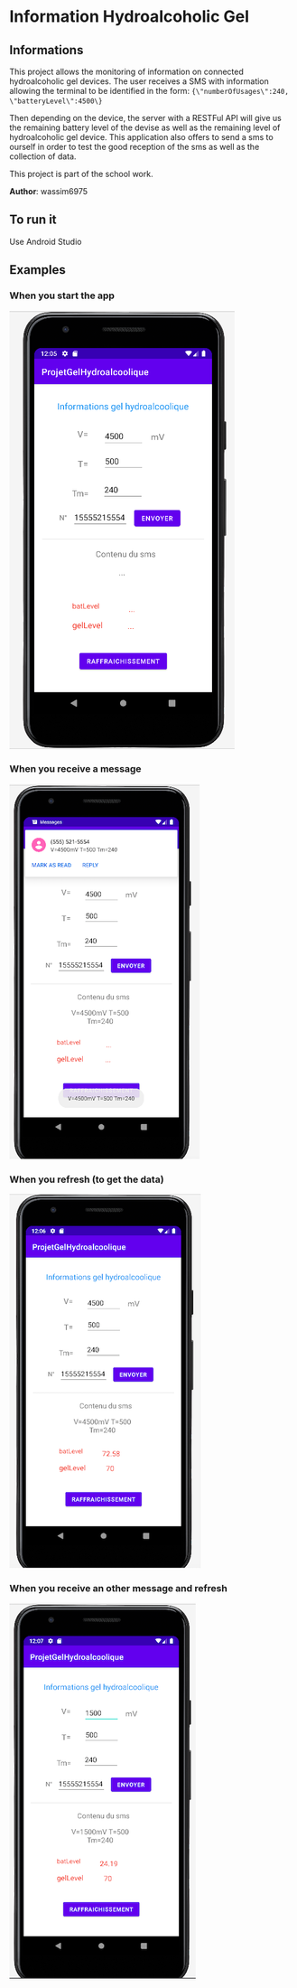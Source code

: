 # Information Hydroalcoholic Gel 

## Informations

This project allows the monitoring of information on connected hydroalcoholic gel devices. The user receives a SMS with information allowing the terminal to be identified in the form:
`{\"numberOfUsages\":240, \"batteryLevel\":4500\}`

Then depending on the device, the server with a RESTFul API will give us the remaining battery level of the devise as well as the remaining level of hydroalcoholic gel device.
This application also offers to send a sms to ourself in order to test the good reception of the sms as well as the collection of data.

This project is part of the school work. 

**Author**: wassim6975

## To run it  

Use Android Studio 


## Examples 

### When you start the app 

![Alt text](./imgExample/WhenYouStart.png?raw=true "When you start the app")

### When you receive a message

![Alt text](./imgExample/WhenYouSend.png?raw=true "When you receive a message")

### When you refresh (to get the data)

![Alt text](./imgExample/Refresh1.png?raw=true "When you refresh")

### When you receive an other message and refresh 

![Alt text](./imgExample/RefreshWithOtherData.png?raw=true "When you change the data and then refresh")
